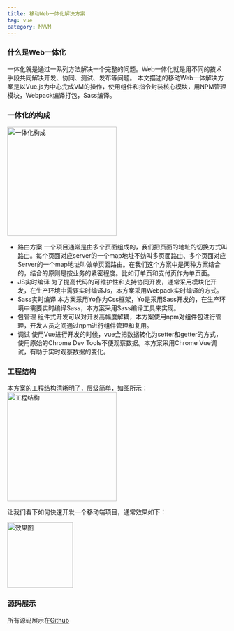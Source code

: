 ```yaml
---
title: 移动Web一体化解决方案
tag: vue
category: MVVM
---
```

### 什么是Web一体化

一体化就是通过一系列方法解决一个完整的问题。Web一体化就是用不同的技术手段共同解决开发、协同、测试、发布等问题。
本文描述的移动Web一体解决方案是以Vue.js为中心完成VM的操作，使用组件和指令封装核心模块，用NPM管理模块，Webpack编译打包，Sass编译。




### 一体化的构成

<img src="/imgs/custom/vue-solution.png" alt="一体化构成" width="250">

- 路由方案
    一个项目通常是由多个页面组成的，我们把页面的地址的切换方式叫路由。每个页面对应server的一个map地址不妨叫多页面路由、多个页面对应Server的一个map地址叫做单页面路由。在我们这个方案中是两种方案结合的，结合的原则是按业务的紧密程度。比如订单页和支付页作为单页面。
- JS实时编译
    为了提高代码的可维护性和支持协同开发，通常采用模块化开发，在生产环境中需要实时编译Js，本方案采用Webpack实时编译的方式。
- Sass实时编译
    本方案采用Yo作为Css框架，Yo是采用Sass开发的，在生产环境中需要实时编译Sass，本方案采用Sass编译工具来实现。
- 包管理
    组件式开发可以对开发高幅度解耦，本方案使用npm对组件包进行管理，开发人员之间通过npm进行组件管理和复用。
- 调试
    使用Vue进行开发的时候，vue会把数据转化为setter和getter的方式，使用原始的Chrome Dev Tools不便观察数据。本方案采用Chrome Vue调试，有助于实时观察数据的变化。

### 工程结构

本方案的工程结构清晰明了，层级简单，如图所示：
<img src="/imgs/custom/structure.png" alt="工程结构" width="250">

让我们看下如何快速开发一个移动端项目，通常效果如下：

<img src="/imgs/custom/result.png" alt="效果图" width="150">

### 源码展示

所有源码展示在[Github](https://github.com/cucygh/vue-component)
